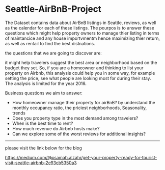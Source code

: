 # Seattle-AirBnB-Project


The Dataset contains data about AirBnB listings in Seattle, reviews, as well as the calendar  for each of these listings. The pourpos is to answer these questions which might help property owners to manage thier listing in terms of maintancice and any house importvmentm hence maximizing thier return, as well as rentail to find the best distnations.

the questions that we are going to discover   are: 
    
    
it might help travelers suggest the best area or neighborhood based on the budget they set. So, if you are a homeowner and thinking to list your property on Airbnb, this analysis could help you in some way, for example setting the price, see what people are looking most for during their stay. The analysis is limited for the year 2016.

Business questions we aim to answer:

- How homeowner manage their property for airBnB? by understand the monthly occupancy ratio, the priciest neighborhoods, Seasonality, trends
- Does you property type in the most demand among travelers?
- When is the best time to rent?
- How much revenue do Airbnb hosts make?
- Can we explore some of the worst reviews for additional insights?

----------------------------------------

please visit the link below for the blog 

https://medium.com/@osamah.alzahr/get-your-property-ready-for-tourist-visit-seattle-airbnb-2e93cb5350a3




